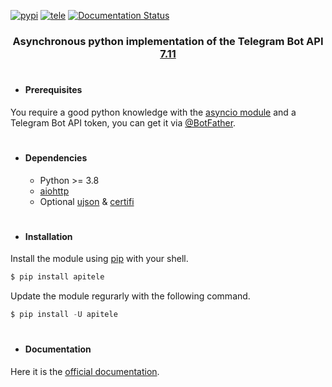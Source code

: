 [![pypi](https://img.shields.io/badge/pypi-apitelem-blue)](https://pypi.org/project/apitele/) [![tele](https://img.shields.io/badge/telegram-@geko1-blue)](https://t.me/geko1) [![Documentation Status](https://readthedocs.org/projects/apitele/badge/?version=latest)](https://apitele.readthedocs.io/?badge=latest)

<h3 align="center">Asynchronous python implementation of the Telegram Bot API <a href="https://core.telegram.org/bots/api#october-31-2024">7.11</a></h3>

#

* #### Prerequisites
You require a good python knowledge with the [asyncio module](https://docs.python.org/3/library/asyncio.html) and a Telegram Bot API token, you can get it via [@BotFather](https://t.me/botfather).

#

* #### Dependencies
  * Python >= 3.8
  * [aiohttp](https://github.com/aio-libs/aiohttp)
  * Optional [ujson](https://github.com/ultrajson/ultrajson) & [certifi](https://github.com/certifi/python-certifi)

#

* #### Installation

Install the module using [pip](https://pypi.org/project/apitele/) with your shell.

```powershell
$ pip install apitele
```

Update the module regurarly with the following command.

```powershell
$ pip install -U apitele
```

#

* #### Documentation
Here it is the [official documentation](https://aiotgm.readthedocs.io/).
